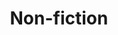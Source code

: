 ---
title: "Non-fiction"
permalink: /nonfiction/
layout: category
taxonomy: nonfiction
entries_layout: list
classes: wide

---